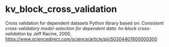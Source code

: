 # kv_block_cross_validation
Cross validation for dependent datasets Python library based on: *Consistent cross-validatory model-selection for dependent data: hv-block cross-validation* by Jeff Racine, 2000, https://www.sciencedirect.com/science/article/pii/S0304407600000300
